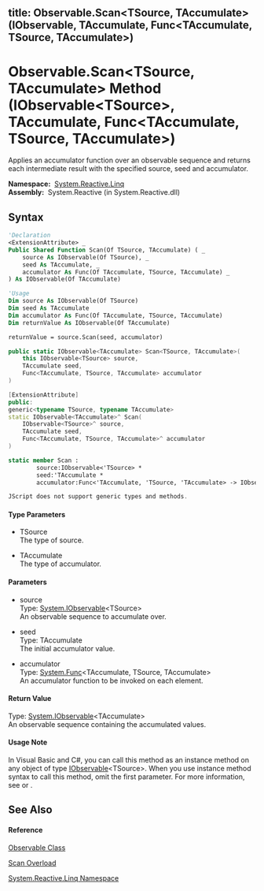 title: Observable.Scan<TSource, TAccumulate>(IObservable<TSource>, TAccumulate, Func<TAccumulate, TSource, TAccumulate>)
---
# Observable.Scan\<TSource, TAccumulate\> Method (IObservable\<TSource\>, TAccumulate, Func\<TAccumulate, TSource, TAccumulate\>)

Applies an accumulator function over an observable sequence and returns each intermediate result with the specified source, seed and accumulator.

**Namespace:**  [System.Reactive.Linq](System.Reactive.Linq/System.Reactive.Linq)  
**Assembly:**  System.Reactive (in System.Reactive.dll)

## Syntax

```vb
'Declaration
<ExtensionAttribute> _
Public Shared Function Scan(Of TSource, TAccumulate) ( _
    source As IObservable(Of TSource), _
    seed As TAccumulate, _
    accumulator As Func(Of TAccumulate, TSource, TAccumulate) _
) As IObservable(Of TAccumulate)
```

```vb
'Usage
Dim source As IObservable(Of TSource)
Dim seed As TAccumulate
Dim accumulator As Func(Of TAccumulate, TSource, TAccumulate)
Dim returnValue As IObservable(Of TAccumulate)

returnValue = source.Scan(seed, accumulator)
```

```csharp
public static IObservable<TAccumulate> Scan<TSource, TAccumulate>(
    this IObservable<TSource> source,
    TAccumulate seed,
    Func<TAccumulate, TSource, TAccumulate> accumulator
)
```

```c++
[ExtensionAttribute]
public:
generic<typename TSource, typename TAccumulate>
static IObservable<TAccumulate>^ Scan(
    IObservable<TSource>^ source, 
    TAccumulate seed, 
    Func<TAccumulate, TSource, TAccumulate>^ accumulator
)
```

```fsharp
static member Scan : 
        source:IObservable<'TSource> * 
        seed:'TAccumulate * 
        accumulator:Func<'TAccumulate, 'TSource, 'TAccumulate> -> IObservable<'TAccumulate> 
```

```javascript
JScript does not support generic types and methods.
```

#### Type Parameters

- TSource  
  The type of source.

- TAccumulate  
  The type of accumulator.

#### Parameters

- source  
  Type: [System.IObservable](https://msdn.microsoft.com/en-us/library/Dd990377)\<TSource\>  
  An observable sequence to accumulate over.

- seed  
  Type: TAccumulate  
  The initial accumulator value.

- accumulator  
  Type: [System.Func](https://msdn.microsoft.com/en-us/library/Bb534647)\<TAccumulate, TSource, TAccumulate\>  
  An accumulator function to be invoked on each element.

#### Return Value

Type: [System.IObservable](https://msdn.microsoft.com/en-us/library/Dd990377)\<TAccumulate\>  
An observable sequence containing the accumulated values.

#### Usage Note

In Visual Basic and C\#, you can call this method as an instance method on any object of type [IObservable](https://msdn.microsoft.com/en-us/library/Dd990377)\<TSource\>. When you use instance method syntax to call this method, omit the first parameter. For more information, see [](https://msdn.microsoft.com/en-us/library/Bb384936) or [](https://msdn.microsoft.com/en-us/library/Bb383977).

## See Also

#### Reference

[Observable Class](Observable/Observable)

[Scan Overload](Scan/Observable.Scan)

[System.Reactive.Linq Namespace](System.Reactive.Linq/System.Reactive.Linq)
